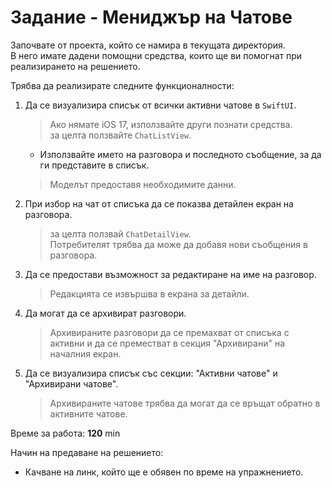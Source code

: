 # Задание - Мениджър на Чатове


Започвате от проекта, който се намира в текущата директория.  
В него имате дадени помощни средства, които ще ви помогнат при реализирането на решението.

Трябва да реализирате следните функционалности:

1.  Да се визуализира списък от всички активни чатове в `SwiftUI`.
    
    > Ако нямате iOS 17, използвайте други познати средства.  
    > за целта ползвайте `ChatListView`.
    
    *   Използвайте името на разговора и последното съобщение, за да ги представите в списък.
    
    > Моделът предоставя необходимите данни.
    
2.  При избор на чат от списъка да се показва детайлен екран на разговора.
    
    > за целта ползвай `ChatDetailView`.  
    > Потребителят трябва да може да добавя нови съобщения в разговора.
    
3.  Да се предостави възможност за редактиране на име на разговор.
    
    > Редакцията се извършва в екрана за детайли.
    
4.  Да могат да се архивират разговори.
    
    > Архивираните разговори да се премахват от списъка с активни и да се преместват в секция "Архивирани" на началния екран.
    
5.  Да се визуализира списък със секции: "Активни чатове" и "Архивирани чатове".
    
    > Архивираните чатове трябва да могат да се връщат обратно в активните чатове.
    

Време за работа: **120** min

Начин на предаване на решението:

*   Качване на линк, който ще е обявен по време на упражнението.